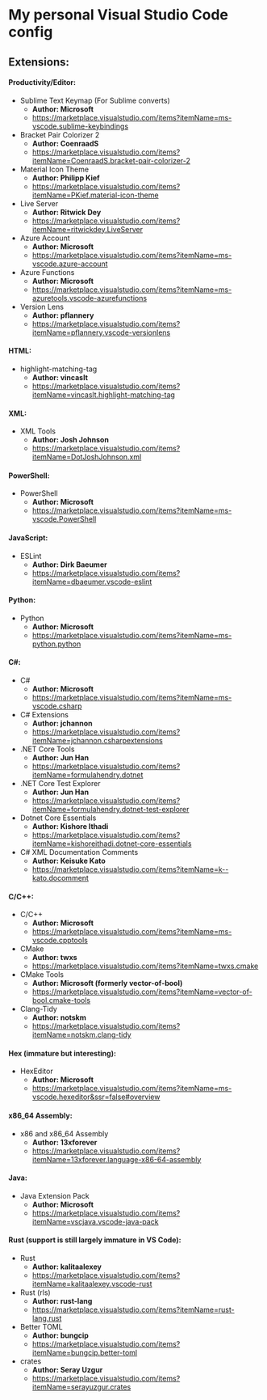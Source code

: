 # My personal Visual Studio Code config

## Extensions:
#### Productivity/Editor:
  - Sublime Text Keymap (For Sublime converts) 
    - **Author: Microsoft**
    - https://marketplace.visualstudio.com/items?itemName=ms-vscode.sublime-keybindings
  - Bracket Pair Colorizer 2
    - **Author: CoenraadS**
    - https://marketplace.visualstudio.com/items?itemName=CoenraadS.bracket-pair-colorizer-2
  - Material Icon Theme 
    - **Author: Philipp Kief**
    - https://marketplace.visualstudio.com/items?itemName=PKief.material-icon-theme
  - Live Server
    - **Author: Ritwick Dey**
    - https://marketplace.visualstudio.com/items?itemName=ritwickdey.LiveServer
  - Azure Account
    - **Author: Microsoft**
    - https://marketplace.visualstudio.com/items?itemName=ms-vscode.azure-account
  - Azure Functions
    - **Author: Microsoft**
    - https://marketplace.visualstudio.com/items?itemName=ms-azuretools.vscode-azurefunctions
  - Version Lens
    - **Author: pflannery**
    - https://marketplace.visualstudio.com/items?itemName=pflannery.vscode-versionlens
    

#### HTML:
  - highlight-matching-tag
      - **Author: vincaslt**
      - https://marketplace.visualstudio.com/items?itemName=vincaslt.highlight-matching-tag

#### XML:
  - XML Tools
      - **Author: Josh Johnson**
      - https://marketplace.visualstudio.com/items?itemName=DotJoshJohnson.xml
      
#### PowerShell:
  - PowerShell
      - **Author: Microsoft**
      - https://marketplace.visualstudio.com/items?itemName=ms-vscode.PowerShell
      
#### JavaScript:
  - ESLint
    - **Author: Dirk Baeumer**
    - https://marketplace.visualstudio.com/items?itemName=dbaeumer.vscode-eslint
    
#### Python:
  - Python
    - **Author: Microsoft**
    - https://marketplace.visualstudio.com/items?itemName=ms-python.python

#### C#:
  - C#
    - **Author: Microsoft**
    - https://marketplace.visualstudio.com/items?itemName=ms-vscode.csharp
  - C# Extensions
    - **Author: jchannon**
    - https://marketplace.visualstudio.com/items?itemName=jchannon.csharpextensions
  - .NET Core Tools
    - **Author: Jun Han**
    - https://marketplace.visualstudio.com/items?itemName=formulahendry.dotnet
  - .NET Core Test Explorer
    - **Author: Jun Han**
    - https://marketplace.visualstudio.com/items?itemName=formulahendry.dotnet-test-explorer
  - Dotnet Core Essentials
    - **Author: Kishore Ithadi**
    - https://marketplace.visualstudio.com/items?itemName=kishoreithadi.dotnet-core-essentials
  - C# XML Documentation Comments
    - **Author: Keisuke Kato**
    - https://marketplace.visualstudio.com/items?itemName=k--kato.docomment

#### C/C++:
  - C/C++
    - **Author: Microsoft**
    - https://marketplace.visualstudio.com/items?itemName=ms-vscode.cpptools
  - CMake
    - **Author: twxs**
    - https://marketplace.visualstudio.com/items?itemName=twxs.cmake
  - CMake Tools
    - **Author: Microsoft (formerly vector-of-bool)**
    - https://marketplace.visualstudio.com/items?itemName=vector-of-bool.cmake-tools
  - Clang-Tidy
    - **Author: notskm**
    - https://marketplace.visualstudio.com/items?itemName=notskm.clang-tidy
    
#### Hex (immature but interesting):
  - HexEditor
    - **Author: Microsoft**
    - https://marketplace.visualstudio.com/items?itemName=ms-vscode.hexeditor&ssr=false#overview
    
#### x86_64 Assembly:
  - x86 and x86_64 Assembly
    - **Author: 13xforever**
    - https://marketplace.visualstudio.com/items?itemName=13xforever.language-x86-64-assembly

#### Java:
  - Java Extension Pack 
    - **Author: Microsoft**
    - https://marketplace.visualstudio.com/items?itemName=vscjava.vscode-java-pack

#### Rust (support is still largely immature in VS Code):
  - Rust
    - **Author: kalitaalexey**
    - https://marketplace.visualstudio.com/items?itemName=kalitaalexey.vscode-rust
  - Rust (rls)
    - **Author: rust-lang**
    - https://marketplace.visualstudio.com/items?itemName=rust-lang.rust
  - Better TOML
    - **Author: bungcip**
    - https://marketplace.visualstudio.com/items?itemName=bungcip.better-toml
  - crates
    - **Author: Seray Uzgur**
    - https://marketplace.visualstudio.com/items?itemName=serayuzgur.crates
